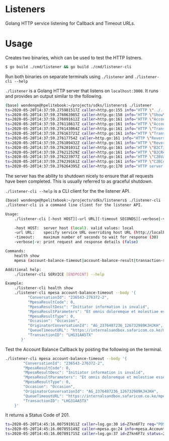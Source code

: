 # Listeners

Golang HTTP service listening for Callback and Timeout URLs.

# Usage

Creates two binaries, which can be used to test the HTTP listners.

```bash
$ go build ./cmd/listener && go build ./cmd/listener-cli
```

Run both binaries on separate terminals using `./listener` and `./listener-cli --help`

`./listener` is a Golang HTTP server that listens on `localhost:3000`. It runs and provides an output similar to the following.

```bash
(base) wondenge@hpelitebook:~/projects/sdks/listeners$ ./listener
ts=2020-05-20T14:37:59.275981517Z caller=http.go:155 info="HTTP \"../../gen/http/openapi.json\" mounted on GET /swagger/swagger.json"
ts=2020-05-20T14:37:59.276063985Z caller=http.go:158 info="HTTP \"Show\" mounted on GET /health/"
ts=2020-05-20T14:37:59.276091612Z caller=http.go:161 info="HTTP \"AccountBalanceTimeout\" mounted on POST /mpesa/accountbalance/v1/timeout"
ts=2020-05-20T14:37:59.276118617Z caller=http.go:161 info="HTTP \"AccountBalanceResultEndpoint\" mounted on POST /mpesa/accountbalance/v1/result"
ts=2020-05-20T14:37:59.276143064Z caller=http.go:161 info="HTTP \"TransactionStatusTimeout\" mounted on POST /mpesa/transactionstatus/v1/timeout"
ts=2020-05-20T14:37:59.276163721Z caller=http.go:161 info="HTTP \"TransactionStatusResultEndpoint\" mounted on POST /mpesa/transactionstatus/v1/result"
ts=2020-05-20T14:37:59.27617754Z caller=http.go:161 info="HTTP \"ReversalTimeout\" mounted on POST /mpesa/reversal/v1/timeout"
ts=2020-05-20T14:37:59.276189432Z caller=http.go:161 info="HTTP \"ReversalResultEndpoint\" mounted on POST /mpesa/reversal/v1/result"
ts=2020-05-20T14:37:59.276201031Z caller=http.go:161 info="HTTP \"B2CTimeout\" mounted on POST /mpesa/b2c/v1/timeout"
ts=2020-05-20T14:37:59.276212529Z caller=http.go:161 info="HTTP \"B2CResult\" mounted on POST /mpesa/b2c/v1/result"
ts=2020-05-20T14:37:59.276223977Z caller=http.go:161 info="HTTP \"C2BValidation\" mounted on POST /mpesa/c2b/v1/validation"
ts=2020-05-20T14:37:59.276239161Z caller=http.go:161 info="HTTP \"C2BConfirmation\" mounted on POST /mpesa/c2b/v1/confirmation"
ts=2020-05-20T14:37:59.276264395Z caller=http.go:170 info="HTTP server listening on \"localhost:3000\""
```

The server has the ability to shutdown nicely to ensure that all requests have been completed. This is usually referred to as graceful shutdown.

`./listener-cli --help` is a CLI client for the the listener API.

```bash
(base) wondenge@hpelitebook:~/projects/sdks/listeners$ ./listener-cli --help
./listener-cli is a command line client for the listener API.

Usage:
    ./listener-cli [-host HOST][-url URL][-timeout SECONDS][-verbose|-v] SERVICE ENDPOINT [flags]

    -host HOST:  server host (local). valid values: local
    -url URL:    specify service URL overriding host URL (http://localhost:8080)
    -timeout:    maximum number of seconds to wait for response (30)
    -verbose|-v: print request and response details (false)

Commands:
    health show
    mpesa (account-balance-timeout|account-balance-result|transaction-status-timeout|transaction-status-result|reversal-timeout|reversal-result|b2-c-timeout|b2-c-result|c2-b-validation|c2-b-confirmation)

Additional help:
    ./listener-cli SERVICE [ENDPOINT] --help

Example:
    ./listener-cli health show
    ./listener-cli mpesa account-balance-timeout --body '{
          "ConversationId": "236543-276372-2",
          "MpesaResultCode": 0,
          "MpesaResultDesc": "Initiator information is invalid",
          "MpesaResultParameters": "Et omnis doloremque et molestiae esse ut.",
          "MpesaResultType": 0,
          "Occasion": "Occasion",
          "OriginatorConversationId": "AG_2376487236_126732989KJHJKH",
          "QueueTimeoutURL": "https://internalsandbox.safaricom.co.ke/mpesa/abresults/v1/submit",
          "TransactionID": "LHG31AA5TX"
       }'
```

Test the Account Balance Callback by posting the following on the terminal.

```bash
./listener-cli mpesa account-balance-timeout --body '{
        "ConversationId": "236543-276372-2",
        "MpesaResultCode": 0,
        "MpesaResultDesc": "Initiator information is invalid",
        "MpesaResultParameters": "Et omnis doloremque et molestiae esse ut.",
        "MpesaResultType": 0,
        "Occasion": "Occasion",
        "OriginatorConversationId": "AG_2376487236_126732989KJHJKH",
        "QueueTimeoutURL": "https://internalsandbox.safaricom.co.ke/mpesa/abresults/v1/submit",
        "TransactionID": "LHG31AA5TX"
    }'

```

It returns a Status Code of 201.

```bash
ts=2020-05-20T14:45:16.007591911Z caller=log.go:30 id=Z7kn6F7z req="POST /mpesa/accountbalance/v1/timeout" from=127.0.0.1
ts=2020-05-20T14:45:16.007855149Z caller=mpesa.go:24 info=mpesa.AccountBalanceTimeout
ts=2020-05-20T14:45:16.007891715Z caller=log.go:37 id=Z7kn6F7z status=201 bytes=3 time=302.972µs
```
